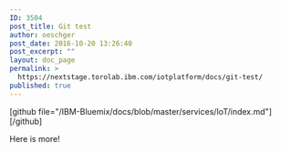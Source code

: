```yaml
---
ID: 3504
post_title: Git test
author: oeschger
post_date: 2016-10-20 13:26:40
post_excerpt: ""
layout: doc_page
permalink: >
  https://nextstage.torolab.ibm.com/iotplatform/docs/git-test/
published: true
---
```

[github file="/IBM-Bluemix/docs/blob/master/services/IoT/index.md"][/github]


Here is more!
